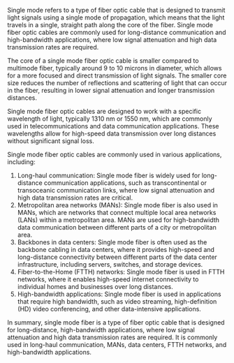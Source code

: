 Single mode refers to a type of fiber optic cable that is designed to transmit light signals using a single mode of propagation, which means that the light travels in a single, straight path along the core of the fiber. Single mode fiber optic cables are commonly used for long-distance communication and high-bandwidth applications, where low signal attenuation and high data transmission rates are required.

The core of a single mode fiber optic cable is smaller compared to multimode fiber, typically around 9 to 10 microns in diameter, which allows for a more focused and direct transmission of light signals. The smaller core size reduces the number of reflections and scattering of light that can occur in the fiber, resulting in lower signal attenuation and longer transmission distances.

Single mode fiber optic cables are designed to work with a specific wavelength of light, typically 1310 nm or 1550 nm, which are commonly used in telecommunications and data communication applications. These wavelengths allow for high-speed data transmission over long distances without significant signal loss.

Single mode fiber optic cables are commonly used in various applications, including:

1. Long-haul communication: Single mode fiber is widely used for long-distance communication applications, such as transcontinental or transoceanic communication links, where low signal attenuation and high data transmission rates are critical.
2. Metropolitan area networks (MANs): Single mode fiber is also used in MANs, which are networks that connect multiple local area networks (LANs) within a metropolitan area. MANs are used for high-bandwidth data communication between different parts of a city or metropolitan area.
3. Backbones in data centers: Single mode fiber is often used as the backbone cabling in data centers, where it provides high-speed and long-distance connectivity between different parts of the data center infrastructure, including servers, switches, and storage devices.
4. Fiber-to-the-Home (FTTH) networks: Single mode fiber is used in FTTH networks, where it enables high-speed internet connectivity to individual homes and businesses over long distances.
5. High-bandwidth applications: Single mode fiber is used in applications that require high bandwidth, such as video streaming, high-definition (HD) video conferencing, and other data-intensive applications.

In summary, single mode fiber is a type of fiber optic cable that is designed for long-distance, high-bandwidth applications, where low signal attenuation and high data transmission rates are required. It is commonly used in long-haul communication, MANs, data centers, FTTH networks, and high-bandwidth applications.